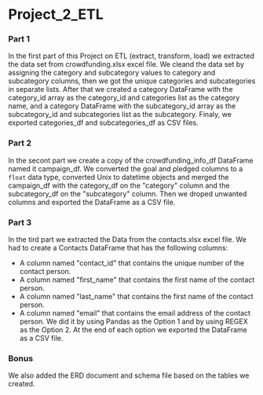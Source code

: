 # Project_2_ETL

### Part 1
In the first part of this Project on ETL (extract, transform, load) we extracted the data set from crowdfunding.xlsx excel file. We cleand the data set by assigning the category and subcategory values to category and subcategory columns, then we got the unique categories and subcategories in separate lists. After that we created a category DataFrame with the category_id array as the category_id and categories list as the category name, and a category DataFrame with the subcategory_id array as the subcategory_id and subcategories list as the subcategory. Finaly, we exported categories_df and subcategories_df as CSV files.

### Part 2
In the secont part we create a copy of the crowdfunding_info_df DataFrame named it campaign_df. We converted the goal and pledged columns to a `float` data type, converted Unix to datetime objects and merged the campaign_df with the category_df on the "category" column and the subcategory_df on the "subcategory" column. Then we droped unwanted columns and exported the DataFrame as a CSV file. 

### Part 3
In the tird part we extracted the Data from the contacts.xlsx excel file. We had to create a Contacts DataFrame that has the following columns: 
- A column named "contact_id" that contains the unique number of the contact person.
- A column named "first_name" that contains the first name of the contact person.
- A column named "last_name" that contains the first name of the contact person.
- A column named "email" that contains the email address of the contact person.
We did it by using Pandas as the Option 1 and by using REGEX as the Option 2. 
At the end of each option we exported the DataFrame as a CSV file. 

### Bonus
We also added the ERD document and schema file based on the tables we created.
